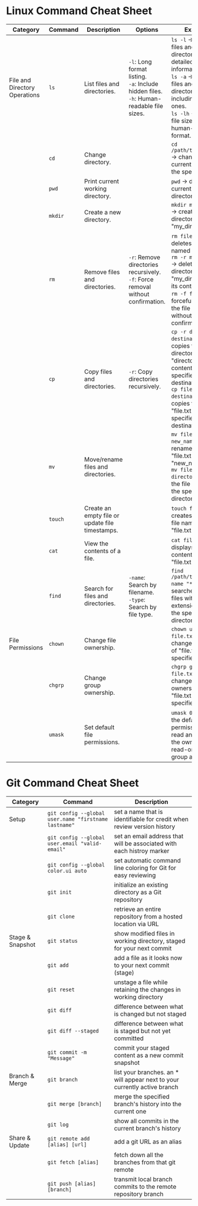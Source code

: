 # **Linux Command Cheat Sheet**
| Category | Command | Description | Options | Examples |
|---------|---------|-------------|---------|----------|
| File and Directory Operations | `ls`    | List files and directories.  | `-l`: Long format listing.<br>`-a`: Include hidden files.<br>`-h`: Human-readable file sizes. | `ls -l` → displays files and directories with detailed information.<br>`ls -a` → shows all files and directories, including hidden ones.<br>`ls -lh` → displays file sizes in a human-readable format. |
|         | `cd`    | Change directory. |         | `cd /path/to/directory` → changes the current directory to the specified path. |
|         | `pwd`   | Print current working directory. |         | `pwd` → displays the current working directory. |
|         | `mkdir` | Create a new directory. |         | `mkdir my_directory` → creates a new directory named "my_directory". |
|         | `rm`    | Remove files and directories. | `-r`: Remove directories recursively.<br>`-f`: Force removal without confirmation. | `rm file.txt` → deletes the file named "file.txt".<br>`rm -r my_directory` → deletes the directory "my_directory" and its contents.<br>`rm -f file.txt` → forcefully deletes the file "file.txt" without confirmation. |
|         | `cp`    | Copy files and directories. | `-r`: Copy directories recursively. | `cp -r directory destination` → copies the directory "directory" and its contents to the specified destination.<br>`cp file.txt destination` → copies the file "file.txt" to the specified destination. |
|         | `mv`    | Move/rename files and directories. |         | `mv file.txt new_name.txt` → renames the file "file.txt" to "new_name.txt".<br>`mv file.txt directory` → moves the file "file.txt" to the specified directory. |
|         | `touch` | Create an empty file or update file timestamps. |         | `touch file.txt` → creates an empty file named "file.txt". |
|         | `cat`   | View the contents of a file. |         | `cat file.txt` → displays the contents of the file "file.txt". |
|         | `find`  | Search for files and directories. | `-name`: Search by filename.<br>`-type`: Search by file type. | `find /path/to/search -name "*.txt"` → searches for all files with the extension ".txt" in the specified directory. |
| File Permissions | `chown`  | Change file ownership. |         | `chown user file.txt` → changes the owner of "file.txt" to the specified user. |
|         | `chgrp`  | Change group ownership. |         | `chgrp group file.txt` → changes the group ownership of "file.txt" to the specified group. |
|         | `umask`  | Set default file permissions. |         | `umask 022` → sets the default file permissions to read and write for the owner, and read-only for group and others. |

# **Git Command Cheat Sheet**
| Category | Command | Description |
|----------|---------|-------------|
| Setup | `git config --global user.name "firstname lastname"` | set a name that is identifiable for credit when review version history |
|       | `git config --global user.email "valid-email"` | set an email address that will be associated with each histroy marker |
|       | `git config --global color.ui auto` | set automatic command line coloring for Git for easy reviewing |
|       | `git init` | initialize an existing directory as a Git repository|
|       | `git clone`| retrieve an entire repository from a hosted location via URL |
| Stage & Snapshot | `git status` | show modified files in working directory, staged for your next commit |
|       | `git add`| add a file as it looks now to your next commit (stage) |
|       | `git reset` | unstage a file while retaining the changes in working directory |
|       | `git diff` | difference between what is changed but not staged |
|       | `git diff --staged` | difference between what is staged but not yet committed |
|       | `git commit -m "Message"` | commit your staged content as a new commit snapshot |
| Branch & Merge | `git branch` | list your branches. an * will appear next to your currently active branch |
|       | `git merge [branch]` | merge the specified branch's history into the current one |
|       | `git log` | show all commits in the current branch's history |
| Share & Update | `git remote add [alias] [url]` | add a git URL as an alias |
|       | `git fetch [alias]` | fetch down all the branches from that git remote |
|       | `git push [alias] [branch]` | transmit local branch commits to the remote repository branch |






